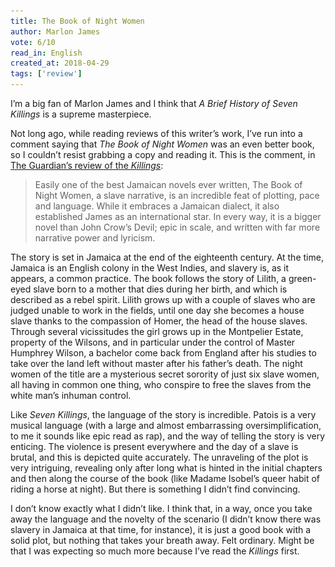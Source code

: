 ```yaml
---
title: The Book of Night Women 
author: Marlon James
vote: 6/10
read_in: English
created_at: 2018-04-29
tags: ['review']
---
```


[//]: # (<a target="_blank" rel="noopener" href="https://www.librarything.com/work/6756391/book/155155355"><img src="/images/the-book-of-night-women.jpg" width="150" alt="The Book of Night Women" /></a>)

I’m a big fan of Marlon James and I think that _A Brief History of Seven Killings_ is a supreme masterpiece.

Not long ago, while reading reviews of this writer’s work, I’ve run into a comment saying that _The Book of Night Women_ was an even better book, so I couldn’t resist grabbing a copy and reading it. This is the comment, in [The Guardian’s review of the _Killings_](https://www.theguardian.com/books/2014/dec/10/brief-history-of-seven-killings-marlon-james-review):


> Easily one of the best Jamaican novels ever written, The Book of Night Women, a slave narrative, is an incredible feat of plotting, pace and language. While it embraces a Jamaican dialect, it also established James as an international star. In every way, it is a bigger novel than John Crow’s Devil; epic in scale, and written with far more narrative power and lyricism.


The story is set in Jamaica at the end of the eighteenth century. At the time, Jamaica is an English colony in the West Indies, and slavery is, as it appears, a common practice. The book follows the story of Lilith, a green-eyed slave born to a mother that dies during her birth, and which is described as a rebel spirit. Lilith grows up with a couple of slaves who are judged unable to work in the fields, until one day she becomes a house slave thanks to the compassion of Homer, the head of the house slaves. Through several vicissitudes the girl grows up in the Montpelier Estate, property of the Wilsons, and in particular under the control of Master Humphrey Wilson, a bachelor come back from England after his studies to take over the land left without master after his father’s death. The night women of the title are a mysterious secret sorority of just six slave women, all having in common one thing, who conspire to free the slaves from the white man’s inhuman control.

Like _Seven Killings_, the language of the story is incredible. Patois is a very musical language (with a large and almost embarrassing oversimplification, to me it sounds like epic read as rap), and the way of telling the story is very enticing. The violence is present everywhere and the day of a slave is brutal, and this is depicted quite accurately. The unraveling of the plot is very intriguing, revealing only after long what is hinted in the initial chapters and then along the course of the book (like Madame Isobel’s queer habit of riding a horse at night). But there is something I didn’t find convincing.

I don’t know exactly what I didn’t like. I think that, in a way, once you take away the language and the novelty of the scenario (I didn’t know there was slavery in Jamaica at that time, for instance), it is just a good book with a solid plot, but nothing that takes your breath away. Felt ordinary. Might be that I was expecting so much more because I’ve read the _Killings_ first.

